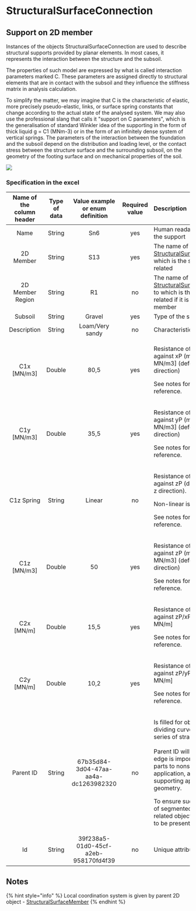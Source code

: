 # StructuralSurfaceConnection

## Support on 2D member

Instances of the objects StructuralSurfaceConnection are used to describe structural supports provided by planar elements. In most cases, it represents the interaction between the structure and the subsoil.

The properties of such model are expressed by what is called interaction parameters marked C. These parameters are assigned directly to structural elements that are in contact with the subsoil and they influence the stiffness matrix in analysis calculation.

To simplify the matter, we may imagine that C is the characteristic of elastic, more precisely pseudo-elastic, links, or surface spring constants that change according to the actual state of the analysed system. We may also use the professional slang that calls it "support on C parameters", which is the generalisation of standard Winkler idea of the supporting in the form of thick liquid g = C1 \(MNm-3\) or in the form of an infinitely dense system of vertical springs. The parameters of the interaction between the foundation and the subsoil depend on the distribution and loading level, or the contact stress between the structure surface and the surrounding subsoil, on the geometry of the footing surface and on mechanical properties of the soil.

![](../.gitbook/assets/20_structuralsurfaceconnection.png)

### Specification in the excel

<table>
  <thead>
    <tr>
      <th style="text-align:center">Name of the column header</th>
      <th style="text-align:center">Type of data</th>
      <th style="text-align:center">Value example or enum definition</th>
      <th style="text-align:center">Required value</th>
      <th style="text-align:left">Description</th>
    </tr>
  </thead>
  <tbody>
    <tr>
      <td style="text-align:center">Name</td>
      <td style="text-align:center">String</td>
      <td style="text-align:center">Sn6</td>
      <td style="text-align:center">yes</td>
      <td style="text-align:left">Human readable unique name of the support</td>
    </tr>
    <tr>
      <td style="text-align:center">2D Member</td>
      <td style="text-align:center">String</td>
      <td style="text-align:center">S13</td>
      <td style="text-align:center">yes</td>
      <td style="text-align:left">The name of the <a href="../structural-analysis-elements/structuralsurfacemember.md#2d-member-plate-wall">StructuralSurfaceMember</a> to
        which is the surface support is related</td>
    </tr>
    <tr>
      <td style="text-align:center">2D Member Region</td>
      <td style="text-align:center">String</td>
      <td style="text-align:center">R1</td>
      <td style="text-align:center">no</td>
      <td style="text-align:left">The name of the <a href="../structural-analysis-elements/structuralsurfacememberregion.md#region-of-different-plate-thickness">StructuralSurfaceMemberRegion</a> to
        which is the surface support related if it is available on 2D member</td>
    </tr>
    <tr>
      <td style="text-align:center">Subsoil</td>
      <td style="text-align:center">String</td>
      <td style="text-align:center">Gravel</td>
      <td style="text-align:center">yes</td>
      <td style="text-align:left">Type of the subsoil</td>
    </tr>
    <tr>
      <td style="text-align:center">Description</td>
      <td style="text-align:center">String</td>
      <td style="text-align:center">Loam/Very sandy</td>
      <td style="text-align:center">no</td>
      <td style="text-align:left">Characteristics of the subsoil</td>
    </tr>
    <tr>
      <td style="text-align:center">C1x [MN/m3]</td>
      <td style="text-align:center">Double</td>
      <td style="text-align:center">80,5</td>
      <td style="text-align:center">yes</td>
      <td style="text-align:left">
        <p>Resistance of environment against xP (mm) [C1x in MN/m3] (deformation
          in local x direction)</p>
        <p>See notes for coordinates reference.</p>
      </td>
    </tr>
    <tr>
      <td style="text-align:center">C1y [MN/m3]</td>
      <td style="text-align:center">Double</td>
      <td style="text-align:center">35,5</td>
      <td style="text-align:center">yes</td>
      <td style="text-align:left">
        <p>Resistance of environment against yP (mm) [C1y in MN/m3] (deformation
          in local y direction)</p>
        <p>See notes for coordinates reference.</p>
      </td>
    </tr>
    <tr>
      <td style="text-align:center">C1z Spring</td>
      <td style="text-align:center">String</td>
      <td style="text-align:center">Linear</td>
      <td style="text-align:center">no</td>
      <td style="text-align:left">
        <p>Resistance of environment against zP (deformation in local z direction).</p>
        <p>Non-linear is not supported.</p>
        <p>See notes for coordinates reference.</p>
      </td>
    </tr>
    <tr>
      <td style="text-align:center">C1z [MN/m3]</td>
      <td style="text-align:center">Double</td>
      <td style="text-align:center">50</td>
      <td style="text-align:center">yes</td>
      <td style="text-align:left">
        <p>Resistance of environment against zP (mm) [C1z in MN/m3] (deformation
          in local z direction)</p>
        <p>See notes for coordinates reference.</p>
      </td>
    </tr>
    <tr>
      <td style="text-align:center">C2x [MN/m]</td>
      <td style="text-align:center">Double</td>
      <td style="text-align:center">15,5</td>
      <td style="text-align:center">yes</td>
      <td style="text-align:left">
        <p>Resistance of environment against zP/xP (mm/m) [C2x in MN/m]</p>
        <p>See notes for coordinates reference.</p>
      </td>
    </tr>
    <tr>
      <td style="text-align:center">C2y [MN/m]</td>
      <td style="text-align:center">Double</td>
      <td style="text-align:center">10,2</td>
      <td style="text-align:center">yes</td>
      <td style="text-align:left">
        <p>Resistance of environment against zP/yP (mm/m) [C2y in MN/m]</p>
        <p>See notes for coordinates reference.</p>
      </td>
    </tr>
    <tr>
      <td style="text-align:center">Parent ID</td>
      <td style="text-align:center">String</td>
      <td style="text-align:center">67b35d84-3d04-47aa-aa4a-dc1263982320</td>
      <td style="text-align:center">no</td>
      <td style="text-align:left">
        <p>Is filled for objects created be dividing curved geometry to series of
          straight line objects.
          <br />
          <br />Parent ID will ensure that curved edge is imported as straight parts to
          nonsupporting application, and back to original supporting application
          as curved geometry.</p>
        <p>To ensure successful round trip of segmented objects and their related
          objects, Parent ID needs to be present in both directions.</p>
      </td>
    </tr>
    <tr>
      <td style="text-align:center">Id</td>
      <td style="text-align:center">String</td>
      <td style="text-align:center">39f238a5-01d0-45cf-a2eb-958170fd4f39</td>
      <td style="text-align:center">no</td>
      <td style="text-align:left">Unique attribute designation</td>
    </tr>
  </tbody>
</table>

## Notes

{% hint style="info" %}
Local coordination system is given by parent 2D object - [StructuralSurfaceMember](../structural-analysis-elements/structuralsurfacemember.md#2d-member-plate-wall)
{% endhint %}

